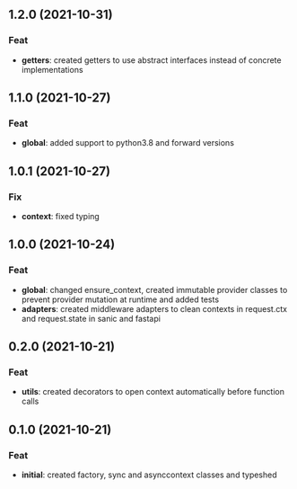 ## 1.2.0 (2021-10-31)

### Feat

- **getters**: created getters to use abstract interfaces instead of concrete implementations

## 1.1.0 (2021-10-27)

### Feat

- **global**: added support to python3.8 and forward versions

## 1.0.1 (2021-10-27)

### Fix

- **context**: fixed typing

## 1.0.0 (2021-10-24)

### Feat

- **global**: changed ensure_context, created immutable provider classes to prevent provider mutation at runtime and added tests
- **adapters**: created middleware adapters to clean contexts in request.ctx and request.state in sanic and fastapi

## 0.2.0 (2021-10-21)

### Feat

- **utils**: created decorators to open context automatically before function calls

## 0.1.0 (2021-10-21)

### Feat

- **initial**: created factory, sync and asynccontext classes and typeshed
